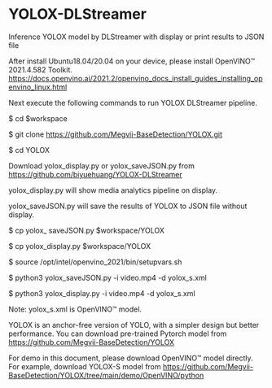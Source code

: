 # YOLOX-DLStreamer
Inference YOLOX model by DLStreamer with display or print results to JSON file

After install Ubuntu18.04/20.04 on your device, please install OpenVINO™ 2021.4.582 Toolkit.
https://docs.openvino.ai/2021.2/openvino_docs_install_guides_installing_openvino_linux.html

Next execute the following commands to run YOLOX DLStreamer pipeline.

$ cd $workspace

$ git clone https://github.com/Megvii-BaseDetection/YOLOX.git

$ cd YOLOX

Download yolox_display.py or yolox_saveJSON.py from https://github.com/biyuehuang/YOLOX-DLStreamer 

yolox_display.py will show media analytics pipeline on display. 

yolox_saveJSON.py will save the results of YOLOX to JSON file without display.

$ cp yolox_ saveJSON.py $workspace/YOLOX

$ cp yolox_display.py $workspace/YOLOX 

$ source /opt/intel/openvino_2021/bin/setupvars.sh

$ python3 yolox_saveJSON.py -i video.mp4 -d yolox_s.xml

$ python3 yolox_display.py -i video.mp4 -d yolox_s.xml

Note: yolox_s.xml is OpenVINO™ model.

YOLOX is an anchor-free version of YOLO, with a simpler design but better performance. You can download pre-trained Pytorch model from https://github.com/Megvii-BaseDetection/YOLOX

For demo in this document, please download OpenVINO™ model directly. For example, download YOLOX-S model from https://github.com/Megvii-BaseDetection/YOLOX/tree/main/demo/OpenVINO/python 
